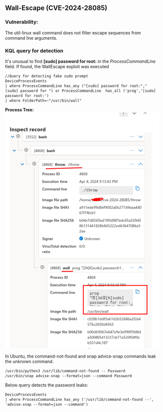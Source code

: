 ## Wall-Escape (CVE-2024-28085)
### Vulnerability:
The util-linux wall command does not filter escape sequences from command line arguments.
### KQL query for detection
It's unusual to find **[sudo] password for root:** in the *ProcessCommandLine* field. If found, the WallEscape exploit was executed  
```
//Query for detecting fake sudo prompt
DeviceProcessEvents
| where ProcessCommandLine has_any ("[sudo] password for root:","[sudo] password for ") or ProcessCommandLine  has_all ('prog','[sudo] password for root:')
| where FolderPath=~"/usr/bin/wall"
```
**Process Tree:**  
![ProcessTree](./ProcessTree_wallescape.png)

In Ubuntu, the command-not-found and snap advice-snap commands leak the unknown command.  
```
/usr/bin/python3 /usr/lib/command-not-found -- Password  
/usr/bin/snap advise-snap --format=json --command Password  
```
Below query detects the password leaks:
```
DeviceProcessEvents
| where ProcessCommandLine has_any ('/usr/lib/command-not-found --', 'advise-snap --format=json --command')
```
